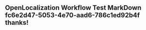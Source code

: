 <properties
ms.topic="hero-topic"
ms.test1="hero-topic"
ms.test2="test"/>


## OpenLocalization Workflow Test MarkDown fc6e2d47-5053-4e70-aad6-786c1ed92b4f thanks!



<!--HONumber=Jul16_HO4-->


